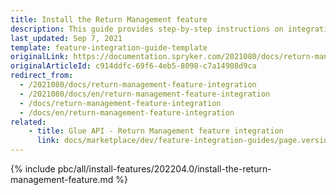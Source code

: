 ```yaml
---
title: Install the Return Management feature
description: This guide provides step-by-step instructions on integrating the Return Management feature into your project.
last_updated: Sep 7, 2021
template: feature-integration-guide-template
originalLink: https://documentation.spryker.com/2021080/docs/return-management-feature-integration
originalArticleId: c914ddfc-69f6-4eb5-8098-c7a14908d9ca
redirect_from:
  - /2021080/docs/return-management-feature-integration
  - /2021080/docs/en/return-management-feature-integration
  - /docs/return-management-feature-integration
  - /docs/en/return-management-feature-integration
related:
    - title: Glue API - Return Management feature integration
      link: docs/marketplace/dev/feature-integration-guides/page.version/glue/marketplace-return-management-feature-integration.html
---
```


{% include pbc/all/install-features/202204.0/install-the-return-management-feature.md %} <!-- To edit, see /_includes/pbc/all/install-features/202204.0/install-the-return-management-feature.md -->
